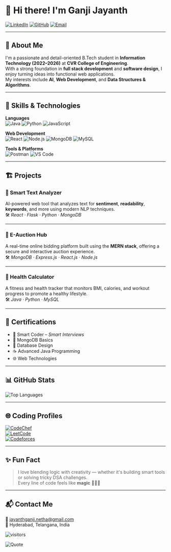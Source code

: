 # 👋 Hi there! I'm Ganji Jayanth

[![LinkedIn](https://img.shields.io/badge/LinkedIn-blue?style=flat-square&logo=linkedin)](https://www.linkedin.com/in/ganji-jayanth) 
[![GitHub](https://img.shields.io/badge/GitHub-black?style=flat-square&logo=github)](https://github.com/GanjiJayanth)
[![Email](https://img.shields.io/badge/Email-red?style=flat-square&logo=gmail)](mailto:jayanthganji.netha@gmail.com)

---

## 🚀 About Me

I'm a passionate and detail-oriented B.Tech student in **Information Technology (2022–2026)** at **CVR College of Engineering**.  
With a strong foundation in **full stack development** and **software design**, I enjoy turning ideas into functional web applications.  
My interests include **AI**, **Web Development**, and **Data Structures & Algorithms**.

---

## 🧠 Skills & Technologies

**Languages**  
![Java](https://img.shields.io/badge/Java-007396?style=for-the-badge&logo=java&logoColor=white)
![Python](https://img.shields.io/badge/Python-3776AB?style=for-the-badge&logo=python&logoColor=white)
![JavaScript](https://img.shields.io/badge/JavaScript-F7DF1E?style=for-the-badge&logo=javascript&logoColor=black)

**Web Development**  
![React](https://img.shields.io/badge/React.js-61DAFB?style=for-the-badge&logo=react&logoColor=black)
![Node.js](https://img.shields.io/badge/Node.js-339933?style=for-the-badge&logo=node.js&logoColor=white)
![MongoDB](https://img.shields.io/badge/MongoDB-47A248?style=for-the-badge&logo=mongodb&logoColor=white)
![MySQL](https://img.shields.io/badge/MySQL-005C84?style=for-the-badge&logo=mysql&logoColor=white)

**Tools & Platforms**  
![Postman](https://img.shields.io/badge/Postman-FD6C35?style=for-the-badge&logo=postman&logoColor=white)
![VS Code](https://img.shields.io/badge/VS%20Code-007ACC?style=for-the-badge&logo=visual-studio-code&logoColor=white)

---

## 🏗️ Projects

### 🔹 Smart Text Analyzer
AI-powered web tool that analyzes text for **sentiment**, **readability**, **keywords**, and more using modern NLP techniques.  
🛠️ *React · Flask · Python · MongoDB*

---

### 🔹 E-Auction Hub
A real-time online bidding platform built using the **MERN stack**, offering a secure and interactive auction experience.  
🛠️ *MongoDB · Express.js · React.js · Node.js*

---

### 🔹 Health Calculator
A fitness and health tracker that monitors BMI, calories, and workout progress to promote a healthy lifestyle.  
🛠️ *Java · Python · MySQL*

---

## 📜 Certifications

- 🎯 Smart Coder – *Smart Interviews*
- 🧩 MongoDB Basics
- 🧠 Database Design
- ☕ Advanced Java Programming
- 🌐 Web Technologies

---

## 📊 GitHub Stats

![Top Languages](https://github-readme-stats.vercel.app/api/top-langs/?username=GanjiJayanth&layout=compact&theme=radical)

---

## 🌐 Coding Profiles

[![CodeChef](https://img.shields.io/badge/CodeChef-5B4638?style=for-the-badge&logo=codechef&logoColor=white)](https://www.codechef.com/users/ganji_jayanth)  
[![LeetCode](https://img.shields.io/badge/LeetCode-FFA116?style=for-the-badge&logo=leetcode&logoColor=black)](https://leetcode.com/u/Jayanthganji)  
[![Codeforces](https://img.shields.io/badge/Codeforces-1f8acb?style=for-the-badge&logo=codeforces)](https://codeforces.com/profile/Jayanth1278)

---

## ✨ Fun Fact

> I love blending logic with creativity — whether it's building smart tools or solving tricky DSA challenges.  
> Every line of code feels like **magic** 🧙‍♂️✨

---

## 📬 Contact Me

📧 [jayanthganji.netha@gmail.com](mailto:jayanthganji.netha@gmail.com)  
📍 Hyderabad, Telangana, India

![visitors](https://visitor-badge.laobi.icu/badge?page_id=GanjiJayanth)

![Quote](https://quotes-github-readme.vercel.app/api?type=horizontal&theme=radical)
